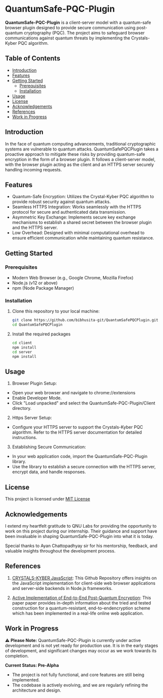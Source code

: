 # QuantumSafe-PQC-Plugin

**QuantumSafe-PQC-Plugin** is a client-server model with a quantum-safe browser plugin designed to provide secure communication using post-quantum cryptography (PQC). The project aims to safeguard browser communications against quantum threats by implementing the Crystals-Kyber PQC algorithm.

## Table of Contents

- [Introduction](#introduction)
- [Features](#features)
- [Getting Started](#getting-started)
  - [Prerequisites](#prerequisites)
  - [Installation](#installation)
- [Usage](#usage)
- [License](#license)
- [Acknowledgements](#acknowledgements)
- [References](#references)
- [Work in Progress](#work-in-progress)

## Introduction

In the face of quantum computing advancements, traditional cryptographic systems are vulnerable to quantum attacks. QuantumSafePQCPlugin takes a proactive approach to mitigate these risks by providing quantum-safe encryption in the form of a browser plugin. It follows a client-server model, with the browser plugin acting as the client and an HTTPS server securely handling incoming requests.

## Features

- Quantum-Safe Encryption: Utilizes the Crystal-Kyber PQC algorithm to provide robust security against quantum attacks.
- Seamless HTTPS Integration: Works seamlessly with the HTTPS protocol for secure and authenticated data transmission.
- Asymmetric Key Exchange: Implements secure key exchange mechanisms to establish a shared secret between the browser plugin and the HTTPS server.
- Low Overhead: Designed with minimal computational overhead to ensure efficient communication while maintaining quantum resistance.

## Getting Started

### Prerequisites

- Modern Web Browser (e.g., Google Chrome, Mozilla Firefox)
- Node.js (v12 or above)
- npm (Node Package Manager)

### Installation

1. Clone this repository to your local machine:
    ```bash
   git clone https://github.com/bibhusita-git/QuantumSafePQCPlugin.git
   cd QuantumSafePQCPlugin

2. Install the required packages
    ```bash
    cd client
    npm install
    cd server
    npm install

## Usage
1. Browser Plugin Setup:
  - Open your web browser and navigate to chrome://extensions
  - Enable Developer Mode.
  - Click "Load unpacked" and select the QuantumSafe-PQC-Plugin/Client directory.

2. Https Server Setup:
  - Configure your HTTPS server to support the Crystals-Kyber PQC algorithm. Refer to the HTTPS server documentation for detailed instructions.
3. Establishing Secure Communication:
  - In your web application code, import the QuantumSafe-PQC-Plugin library.
  - Use the library to establish a secure connection with the HTTPS server, encrypt data, and handle responses.

## License

This project is licensed under [MIT License](https://choosealicense.com/licenses/mit/)

## Acknowledgements
I extend my heartfelt gratitude to QNU Labs for providing the opportunity to work on this project during our internship. Their guidance and support have been invaluable in shaping QuantumSafe-PQC-Plugin into what it is today.

Special thanks to Ayan Chattopadhyay sir for his mentorship, feedback, and valuable insights throughout the development process.

## References
1. [CRYSTALS-KYBER JavaScript](https://github.com/antontutoveanu/crystals-kyber-javascript): This Github Repository offers insights on the JavaScript implementation for client-side web browser applications and server-side backends in Node.js frameworks. 

2. [Active Implementation of End-to-End Post-Quantum Encryption](chrome-extension://efaidnbmnnnibpcajpcglclefindmkaj/https://eprint.iacr.org/2021/356.pdf): This paper paper provides in-depth information about the tried and tested construction for a quantum-resistant, end-to-endencryption scheme which has been implemented in a real-life online web application. 

## Work in Progress
⚠️ **Please Note:** QuantumSafe-PQC-Plugin is currently under active development and is not yet ready for production use. It is in the early stages of development, and significant changes may occur as we work towards its completion.

**Current Status: Pre-Alpha**

- The project is not fully functional, and core features are still being implemented.
- The codebase is actively evolving, and we are regularly refining the architecture and design.
